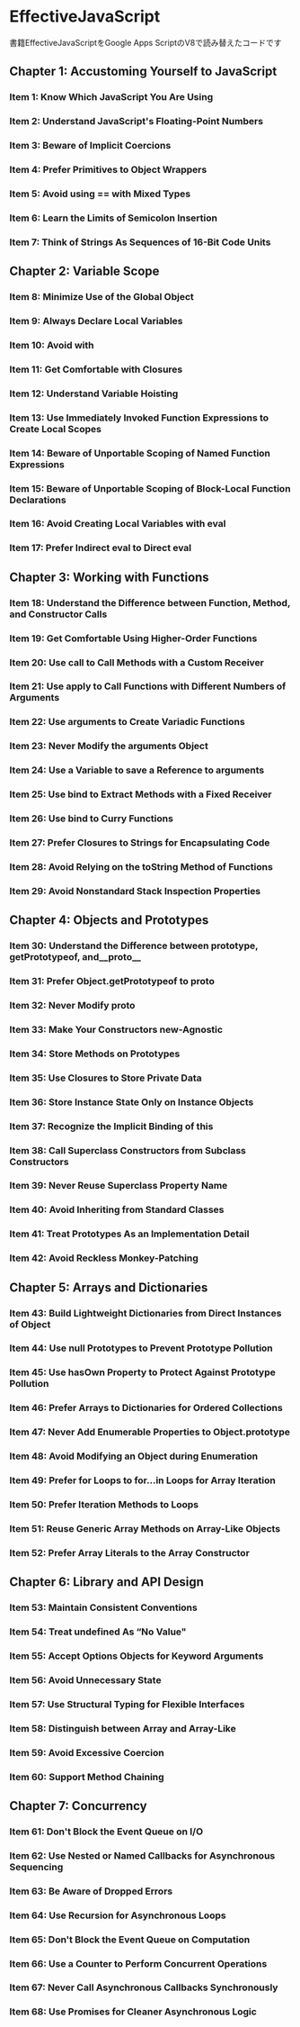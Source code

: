# EffectiveJavaScript
書籍EffectiveJavaScriptをGoogle Apps ScriptのV8で読み替えたコードです


## Chapter 1: Accustoming Yourself to JavaScript
### Item 1: Know Which JavaScript You Are Using
### Item 2: Understand JavaScript's Floating-Point Numbers
### Item 3: Beware of Implicit Coercions
### Item 4: Prefer Primitives to Object Wrappers
### Item 5: Avoid using == with Mixed Types
### Item 6: Learn the Limits of Semicolon Insertion
### Item 7: Think of Strings As Sequences of 16-Bit Code Units
## Chapter 2: Variable Scope
### Item 8: Minimize Use of the Global Object
### Item 9: Always Declare Local Variables
### Item 10: Avoid with
### Item 11: Get Comfortable with Closures
### Item 12: Understand Variable Hoisting
### Item 13: Use Immediately Invoked Function Expressions to Create Local Scopes
### Item 14: Beware of Unportable Scoping of Named Function Expressions
### Item 15: Beware of Unportable Scoping of Block-Local Function Declarations
### Item 16: Avoid Creating Local Variables with eval
### Item 17: Prefer Indirect eval to Direct eval
## Chapter 3: Working with Functions
### Item 18: Understand the Difference between Function, Method, and Constructor Calls
### Item 19: Get Comfortable Using Higher-Order Functions
### Item 20: Use call to Call Methods with a Custom Receiver
### Item 21: Use apply to Call Functions with Different Numbers of Arguments
### Item 22: Use arguments to Create Variadic Functions
### Item 23: Never Modify the arguments Object
### Item 24: Use a Variable to save a Reference to arguments
### Item 25: Use bind to Extract Methods with a Fixed Receiver
### Item 26: Use bind to Curry Functions
### Item 27: Prefer Closures to Strings for Encapsulating Code
### Item 28: Avoid Relying on the toString Method of Functions
### Item 29: Avoid Nonstandard Stack Inspection Properties
## Chapter 4: Objects and Prototypes
### Item 30: Understand the Difference between prototype, getPrototypeof, and__proto__
### Item 31: Prefer Object.getPrototypeof to __proto__
### Item 32: Never Modify __proto__
### Item 33: Make Your Constructors new-Agnostic
### Item 34: Store Methods on Prototypes
### Item 35: Use Closures to Store Private Data
### Item 36: Store Instance State Only on Instance Objects
### Item 37: Recognize the Implicit Binding of this
### Item 38: Call Superclass Constructors from Subclass Constructors
### Item 39: Never Reuse Superclass Property Name
### Item 40: Avoid Inheriting from Standard Classes
### Item 41: Treat Prototypes As an Implementation Detail
### Item 42: Avoid Reckless Monkey-Patching
## Chapter 5: Arrays and Dictionaries
### Item 43: Build Lightweight Dictionaries from Direct Instances of Object
### Item 44: Use null Prototypes to Prevent Prototype Pollution
### Item 45: Use hasOwn Property to Protect Against Prototype Pollution
### Item 46: Prefer Arrays to Dictionaries for Ordered Collections
### Item 47: Never Add Enumerable Properties to Object.prototype
### Item 48: Avoid Modifying an Object during Enumeration
### Item 49: Prefer for Loops to for...in Loops for Array Iteration
### Item 50: Prefer Iteration Methods to Loops
### Item 51: Reuse Generic Array Methods on Array-Like Objects
### Item 52: Prefer Array Literals to the Array Constructor
## Chapter 6: Library and API Design
### Item 53: Maintain Consistent Conventions
### Item 54: Treat undefined As “No Value"
### Item 55: Accept Options Objects for Keyword Arguments
### Item 56: Avoid Unnecessary State
### Item 57: Use Structural Typing for Flexible Interfaces
### Item 58: Distinguish between Array and Array-Like
### Item 59: Avoid Excessive Coercion
### Item 60: Support Method Chaining
## Chapter 7: Concurrency
### Item 61: Don't Block the Event Queue on I/O
### Item 62: Use Nested or Named Callbacks for Asynchronous Sequencing
### Item 63: Be Aware of Dropped Errors
### Item 64: Use Recursion for Asynchronous Loops
### Item 65: Don't Block the Event Queue on Computation
### Item 66: Use a Counter to Perform Concurrent Operations
### Item 67: Never Call Asynchronous Callbacks Synchronously
### Item 68: Use Promises for Cleaner Asynchronous Logic
